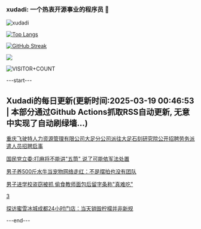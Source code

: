 ### xudadi: 一个热衷开源事业的程序员 👋

![xudadi](https://github-readme-stats-git-masterorgs-github-readme-stats-team.vercel.app/api?username=xudadi)

[![Top Langs](https://github-readme-stats.vercel.app/api/top-langs/?username=xudadi)](https://github.com/anuraghazra/github-readme-stats)

[![GitHub Streak](https://streak-stats.demolab.com?user=xudadi&locale=zh_Hans)](https://git.io/streak-stats)

![](https://raw.githubusercontent.com/xudadi/xudadi/main/assets/github-contribution-grid-snake.svg)

![VISITOR+COUNT](https://komarev.com/ghpvc/?username=xudadi&label=VISITOR+COUNT)


---start---

## Xudadi的每日更新(更新时间:2025-03-19 00:46:53 | 本部分通过Github Actions抓取RSS自动更新, 无意中实现了自动刷绿墙...)

[重庆飞驶特人力资源管理有限公司大足分公司派往大足石刻研究院公开招聘劳务派遣人员招聘启事](https://www.gongkaoleida.com/article/2326488)

[国民党立委:打麻将不能讲"五筒" 说了可能依军法处置](https://m.163.com/news/article/JQT27B6005504DPG.html)

[男子养500斤水牛当宠物网络走红：不是摆拍也没有团队](https://m.163.com/news/article/JQUS1QQ30514D3UH.html)

[男子进学校盗窃被抓 偷食教师面包后留字条称"真难吃"](https://m.163.com/news/article/JQUQP56S051492T3.html)

[3](https://m.163.com/touch/news/sub/domestic)

[探访蜜雪冰城成都24小时门店：当天销毁柠檬并非新规](https://m.163.com/news/article/JQUOQLK60514D3UH.html)

---end---
